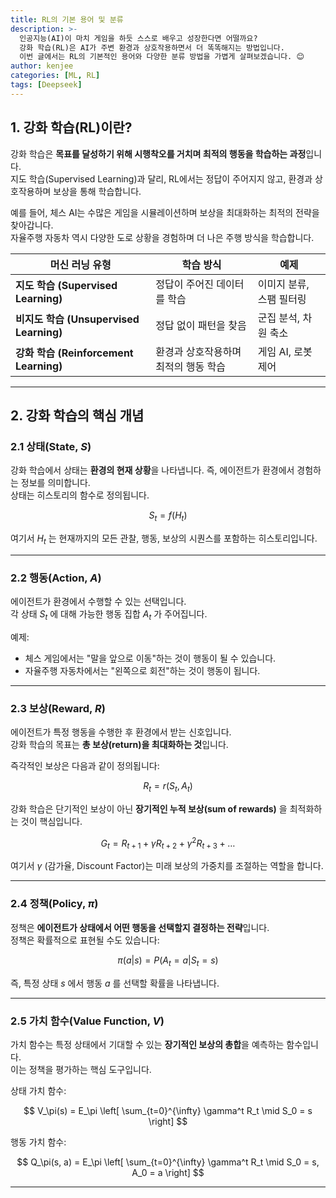 ```yaml
---
title: RL의 기본 용어 및 분류
description: >-
  인공지능(AI)이 마치 게임을 하듯 스스로 배우고 성장한다면 어떨까요?  
  강화 학습(RL)은 AI가 주변 환경과 상호작용하면서 더 똑똑해지는 방법입니다.  
  이번 글에서는 RL의 기본적인 용어와 다양한 분류 방법을 가볍게 살펴보겠습니다. 😊
author: kenjee
categories: [ML, RL]
tags: [Deepseek]
---
```


## 1. 강화 학습(RL)이란?

강화 학습은 **목표를 달성하기 위해 시행착오를 거치며 최적의 행동을 학습하는 과정**입니다.  
지도 학습(Supervised Learning)과 달리, RL에서는 정답이 주어지지 않고, 환경과 상호작용하며 보상을 통해 학습합니다.

예를 들어, 체스 AI는 수많은 게임을 시뮬레이션하며 보상을 최대화하는 최적의 전략을 찾아갑니다.  
자율주행 자동차 역시 다양한 도로 상황을 경험하며 더 나은 주행 방식을 학습합니다.

| 머신 러닝 유형 | 학습 방식 | 예제 |
|--------------|----------|------|
| **지도 학습 (Supervised Learning)** | 정답이 주어진 데이터를 학습 | 이미지 분류, 스팸 필터링 |
| **비지도 학습 (Unsupervised Learning)** | 정답 없이 패턴을 찾음 | 군집 분석, 차원 축소 |
| **강화 학습 (Reinforcement Learning)** | 환경과 상호작용하며 최적의 행동 학습 | 게임 AI, 로봇 제어 |

---

## 2. 강화 학습의 핵심 개념

### 2.1 상태(State, $S$)

강화 학습에서 상태는 **환경의 현재 상황**을 나타냅니다. 즉, 에이전트가 환경에서 경험하는 정보를 의미합니다.  
상태는 히스토리의 함수로 정의됩니다.

$$
S_t = f(H_t)
$$

여기서 $H_t$ 는 현재까지의 모든 관찰, 행동, 보상의 시퀀스를 포함하는 히스토리입니다.

---

### 2.2 행동(Action, $A$)

에이전트가 환경에서 수행할 수 있는 선택입니다.  
각 상태 $S_t$ 에 대해 가능한 행동 집합 $A_t$ 가 주어집니다.

예제:  
- 체스 게임에서는 "말을 앞으로 이동"하는 것이 행동이 될 수 있습니다.  
- 자율주행 자동차에서는 "왼쪽으로 회전"하는 것이 행동이 됩니다.

---

### 2.3 보상(Reward, $R$)

에이전트가 특정 행동을 수행한 후 환경에서 받는 신호입니다.  
강화 학습의 목표는 **총 보상(return)을 최대화하는 것**입니다.

즉각적인 보상은 다음과 같이 정의됩니다:

$$
R_t = r(S_t, A_t)
$$

강화 학습은 단기적인 보상이 아닌 **장기적인 누적 보상(sum of rewards)** 을 최적화하는 것이 핵심입니다.

$$
G_t = R_{t+1} + \gamma R_{t+2} + \gamma^2 R_{t+3} + \dots
$$

여기서 $\gamma$ (감가율, Discount Factor)는 미래 보상의 가중치를 조절하는 역할을 합니다.

---

### 2.4 정책(Policy, $\pi$)

정책은 **에이전트가 상태에서 어떤 행동을 선택할지 결정하는 전략**입니다.  
정책은 확률적으로 표현될 수도 있습니다:

$$
\pi(a | s) = P(A_t = a | S_t = s)
$$

즉, 특정 상태 $s$ 에서 행동 $a$ 를 선택할 확률을 나타냅니다.

---

### 2.5 가치 함수(Value Function, $V$)

가치 함수는 특정 상태에서 기대할 수 있는 **장기적인 보상의 총합**을 예측하는 함수입니다.  
이는 정책을 평가하는 핵심 도구입니다.

상태 가치 함수:

$$
V_\pi(s) = E_\pi \left[ \sum_{t=0}^{\infty} \gamma^t R_t \mid S_0 = s \right]
$$

행동 가치 함수:

$$
Q_\pi(s, a) = E_\pi \left[ \sum_{t=0}^{\infty} \gamma^t R_t \mid S_0 = s, A_0 = a \right]
$$

---